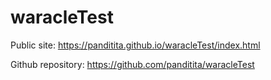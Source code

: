 # waracleTest

Public site: https://panditita.github.io/waracleTest/index.html

Github repository: https://github.com/panditita/waracleTest